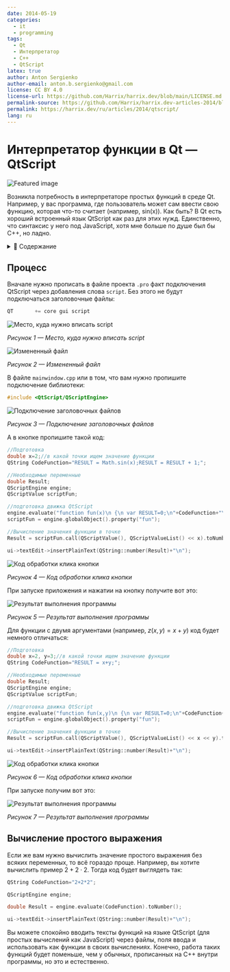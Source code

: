 ```yaml
---
date: 2014-05-19
categories:
  - it
  - programming
tags:
  - Qt
  - Интерпретатор
  - C++
  - QtScript
latex: true
author: Anton Sergienko
author-email: anton.b.sergienko@gmail.com
license: CC BY 4.0
license-url: https://github.com/Harrix/harrix.dev/blob/main/LICENSE.md
permalink-source: https://github.com/Harrix/harrix.dev-articles-2014/blob/main/qtscript/qtscript.md
permalink: https://harrix.dev/ru/articles/2014/qtscript/
lang: ru
---
```


# Интерпретатор функции в Qt — QtScript

![Featured image](featured-image.svg)

Возникла потребность в интерпретаторе простых функций в среде Qt. Например, у вас программа, где пользователь может сам ввести свою функцию, которая что-то считает (например, sin(x)). Как быть? В Qt есть хороший встроенный язык QtScript как раз для этих нужд. Единственно, что синтаксис у него под JavaScript, хотя мне больше по душе был бы C++, но ладно.

<details>
<summary>📖 Содержание</summary>

- [Процесс](#процесс)
- [Вычисление простого выражения](#вычисление-простого-выражения)

**Внимание!** QtScript — **устарел**! Вместо него надо использовать **QJSEngine**. В статье [Интерпретатор функций в Qt — QJSEngine](https://github.com/Harrix/harrix.dev-articles-2016/blob/main/qjsengine/qjsengine.md) | [🡥](https://harrix.dev/ru/articles/2016/qjsengine/) про него рассказываются вещи, аналогичные в данной статье для QtScript.

При написании статьи и изучении материала использовалась статья <https://pro-prof.com/archives/1316>.

Мы будем рассматривать простые математические пользовательские функции с одной и двумя переменными. По аналогии с ними вы сможете модифицировать код под себя.

**Постановка задачи:** У нас в переменной типа QString записан код пользовательской функции: $y(x)=sin(x)+1$. Надо посчитать значение функции в этой точке.

Для объяснения буду использовать простое приложение в Qt на Qt Widgets.

</details>

## Процесс

Вначале нужно прописать в файле проекта `.pro` факт подключения QtScript через добавления слова `script`. Без этого не будут подключаться заголовочные файлы:

```cpp
QT       += core gui script
```

![Место, куда нужно вписать script](img/qtscript_01.png)

_Рисунок 1 — Место, куда нужно вписать script_

![Измененный файл](img/qtscript_02.png)

_Рисунок 2 — Измененный файл_

В файле `mainwindow.cpp` или в том, что вам нужно пропишите подключение библиотеки:

```cpp
#include <QtScript/QScriptEngine>
```

![Подключение заголовочных файлов](img/qtscript_03.png)

_Рисунок 3 — Подключение заголовочных файлов_

А в кнопке пропишите такой код:

```cpp
//Подготовка
double x=2;//в какой точки ищем значение функции
QString CodeFunction="RESULT = Math.sin(x);RESULT = RESULT + 1;";

//Необходимые переменные
double Result;
QScriptEngine engine;
QScriptValue scriptFun;

//подготовка движка QtScript
engine.evaluate("function fun(x)\n {\n var RESULT=0;\n"+CodeFunction+"\n return RESULT;\n}\n");
scriptFun = engine.globalObject().property("fun");

//Вычисление значения функции в точке
Result = scriptFun.call(QScriptValue(), QScriptValueList() << x).toNumber();

ui->textEdit->insertPlainText(QString::number(Result)+"\n");
```

![Код обработки клика кнопки](img/qtscript_04.png)

_Рисунок 4 — Код обработки клика кнопки_

При запуске приложения и нажатии на кнопку получите вот это:

![Результат выполнения программы](img/qtscript_05.png)

_Рисунок 5 — Результат выполнения программы_

Для функции с двумя аргументами (например, $z(x,y)=x+y$) код будет немного отличаться:

```cpp
//Подготовка
double x=2, y=3;//в какой точки ищем значение функции
QString CodeFunction="RESULT = x+y;";

//Необходимые переменные
double Result;
QScriptEngine engine;
QScriptValue scriptFun;

//подготовка движка QtScript
engine.evaluate("function fun(x,y)\n {\n var RESULT=0;\n"+CodeFunction+"\n return RESULT;\n}\n");
scriptFun = engine.globalObject().property("fun");

//Вычисление значения функции в точке
Result = scriptFun.call(QScriptValue(), QScriptValueList() << x << y).toNumber();

ui->textEdit->insertPlainText(QString::number(Result)+"\n");
```

![Код обработки клика кнопки](img/qtscript_06.png)

_Рисунок 6 — Код обработки клика кнопки_

При запуске получим вот это:

![Результат выполнения программы](img/qtscript_07.png)

_Рисунок 7 — Результат выполнения программы_

## Вычисление простого выражения

Если же вам нужно вычислить значение простого выражения без всяких переменных, то всё гораздо проще. Например, вы хотите вычислить пример $2+2\cdot2$. Тогда код будет выглядеть так:

```cpp
QString CodeFunction="2+2*2";

QScriptEngine engine;

double Result = engine.evaluate(CodeFunction).toNumber();

ui->textEdit->insertPlainText(QString::number(Result)+"\n");
```

Вы можете спокойно вводить тексты функций на языке QtScript (для простых вычислений как JavaScript) через файлы, поля ввода и использовать как функции в своих вычислениях. Конечно, работа таких функций будет поменьше, чем у обычных, прописанных на C++ внутри программы, но это и естественно.
